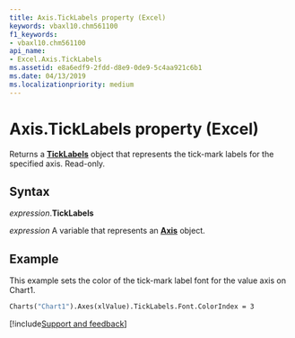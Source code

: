 ```yaml
---
title: Axis.TickLabels property (Excel)
keywords: vbaxl10.chm561100
f1_keywords:
- vbaxl10.chm561100
api_name:
- Excel.Axis.TickLabels
ms.assetid: e8a6edf9-2fdd-d8e9-0de9-5c4aa921c6b1
ms.date: 04/13/2019
ms.localizationpriority: medium
---
```



# Axis.TickLabels property (Excel)

Returns a **[TickLabels](Excel.TickLabels(object).md)** object that represents the tick-mark labels for the specified axis. Read-only.


## Syntax

_expression_.**TickLabels**

_expression_ A variable that represents an **[Axis](Excel.Axis(object).md)** object.


## Example

This example sets the color of the tick-mark label font for the value axis on Chart1.

```vb
Charts("Chart1").Axes(xlValue).TickLabels.Font.ColorIndex = 3
```




[!include[Support and feedback](~/includes/feedback-boilerplate.md)]